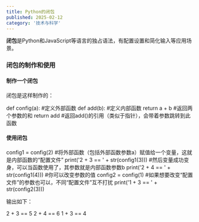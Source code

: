 ```yaml
---
title: Python的闭包
published: 2025-02-12
category: '技术与科学'
---
```


**闭包**是Python和JavaScript等语言的独占语法，有配置设置和简化输入等应用场景。

### 闭包的制作和使用

#### 制作一个闭包

闭包是这样制作的：

def config(a):  #定义外部函数
    def add(b):  #定义内部函数
        return a + b  #返回两个参数的和
    return add  #返回add()的引用（类似于指针），会带着参数跳转到此函数

#### 使用闭包

config1 = config(2)  #将外部函数（包括外部函数参数a）赋值给一个变量，这就是内部函数的“配置文件”
print('2 + 3 == ' + str(config1(3)))  #然后变量成功变身，可以当函数使用了，其参数就是内部函数参数b
print('2 + 4 == ' + str(config1(4)))  #你可以改变参数的值
config2 = config(1)  #如果想要改变“配置文件”的参数也可以，不同“配置文件”互不打扰
print('1 + 3 == ' + str(config2(3)))

输出如下：

2 + 3 == 5
2 + 4 == 6
1 + 3 == 4